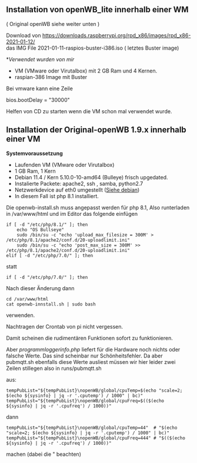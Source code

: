 ## Installation von openWB_lite innerhalb einer WM ##
( Original openWB siehe weiter unten )

Download von https://downloads.raspberrypi.org/rpd_x86/images/rpd_x86-2021-01-12/   
das IMG File 2021-01-11-raspios-buster-i386.iso ( letztes Buster image)

**Verwendet wurden von mir*
- VM (VMware oder Virutalbox) mit 2 GB Ram und 4 Kernen.
- raspian-386 Image mit Buster

Bei vmware kann eine Zeile 

bios.bootDelay = "30000" 

Helfen von CD zu starten wenn die VM schon mal verwendet wurde.



## Installation der Original-openWB 1.9.x innerhalb einer VM ##

**Systemvoraussetzung**
- Laufenden VM (VMware oder Virutalbox)
- 1 GB Ram, 1 Kern
- Debian 11.4 / Kern 5.10.0-10-amd64  (Bulleye) frisch upgedated.
- Instalierte Packete:  apache2, ssh , samba, python2.7 
- Netzwerkdevice auf eth0 umgestellt ([Siehe debian](debian.md))
- In diesem Fall ist php 8.1 installiert.

Die openwb-install.sh muss angepasst werden für php 8.1, Also runterladen in /var/www/html und im Editor das folgende einfügen

```
if [ -d "/etc/php/8.1/" ]; then
	echo "OS Bullseye"
	sudo /bin/su -c "echo 'upload_max_filesize = 300M' > /etc/php/8.1/apache2/conf.d/20-uploadlimit.ini"
	sudo /bin/su -c "echo 'post_max_size = 300M' >> /etc/php/8.1/apache2/conf.d/20-uploadlimit.ini"
elif [ -d "/etc/php/7.0/" ]; then
```

statt 

``` 
if [ -d "/etc/php/7.0/" ]; then
``` 

Nach dieser Änderung dann 

```
cd /var/www/html
cat openwb-innstall.sh | sudo bash 
```

verwenden.

Nachtragen der Crontab von pi nicht vergessen.

Damit scheinen die rudimentären Funktionen sofort zu funktionieren.

Aber *programmloggerinfo.php* liefert für die Hardware noch nichts oder falsche Werte. Das sind scheinbar nur Schönheitsfehler.
Da aber pubmqtt.sh ebenfalls diese Werte ausliest müssen wir hier leider zwei Zeilen stillegen
also in runs/pubmqtt.sh 

aus:

```
tempPubList="${tempPubList}\nopenWB/global/cpuTemp=$(echo "scale=2; $(echo ${sysinfo} | jq -r '.cputemp') / 1000" | bc)"
tempPubList="${tempPubList}\nopenWB/global/cpuFreq=$(($(echo ${sysinfo} | jq -r '.cpufreq') / 1000))"
```
dann
```
tempPubList="${tempPubList}\nopenWB/global/cpuTemp=44"  # "$(echo "scale=2; $(echo ${sysinfo} | jq -r '.cputemp') / 1000" | bc)"
tempPubList="${tempPubList}\nopenWB/global/cpuFreq=444" # "$(($(echo ${sysinfo} | jq -r '.cpufreq') / 1000))"
```
machen (dabei die " beachten)

